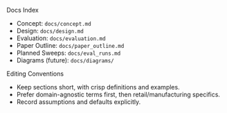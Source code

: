 Docs Index

- Concept: `docs/concept.md`
- Design: `docs/design.md`
- Evaluation: `docs/evaluation.md`
- Paper Outline: `docs/paper_outline.md`
- Planned Sweeps: `docs/eval_runs.md`
- Diagrams (future): `docs/diagrams/`

Editing Conventions
- Keep sections short, with crisp definitions and examples.
- Prefer domain-agnostic terms first, then retail/manufacturing specifics.
- Record assumptions and defaults explicitly.
